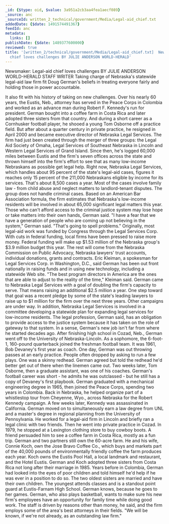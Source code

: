 ```yaml
---
_id: {$type: oid, $value: 3a951a2cb3aa4fea1aecf089}
_source: anc
_sourceId: written_2_technical/government/Media/Legal-aid_chief.txt
addedDate: {$date: 1491574491367}
feedId: anc
metadata:
  links: []
publishDate: {$date: 1489377600000}
reviewed: true
title: '[written_2/technical/government/Media/Legal-aid_chief.txt]  Newsmaker: Legal-aid
  chief loves challenges BY JULIE ANDERSON WORLD-HERALD'
---
```

Newsmaker: Legal-aid chief loves challenges
BY JULIE ANDERSON
<ignore  id='undefined'>WORLD</ignore>-HERALD STAFF WRITER
Taking charge of <geo  id='5073708'>Nebraska</geo>&#x27;s statewide legal-aid law firm fit
Doug German&#x27;s beliefs in treating everyone fairly and holding those
in power accountable.

It also fit with his
history of taking on new challenges.
Over his nearly 60 years, the Eustis, Neb., attorney has served
in the Peace Corps in <geo  id='3686110'>Colombia</geo> and worked as an advance man during
Robert F. Kennedy&#x27;s run for president.
German bought into a coffee farm in <geo  id='3624060'>Costa Rica</geo> and later adopted
three sisters from that country. And during a short career as a
Cornhusker football player, he shooed a young Tom Osborne off a
practice field.
But after about a quarter century in private practice, he
resigned in April 2000 and became executive director of <ignore  id='undefined'>Nebraska</ignore>
Legal Services.
The firm had just been created through the merger of three
groups: the Legal Aid Society of <ignore  id='undefined'>Omaha</ignore>, Legal Services of Southeast
<ignore  id='undefined'>Nebraska</ignore> in <geo  id='5072006'>Lincoln</geo> and Western Legal Services of <ignore  id='undefined'>Grand Island</ignore>.
Since then, he&#x27;s logged 60,000 miles between Eustis and the firm&#x27;s
seven offices across the state and thrown himself into the firm&#x27;s
effort to see that as many low-income Nebraskans as possible get
legal help.
Right now, <ignore  id='undefined'>Nebraska</ignore> Legal Services, which handles about 95
percent of the state&#x27;s legal-aid cases, figures it reaches only 15
percent of the 211,000 Nebraskans eligible by income for its
services. That&#x27;s about 8,500 cases a year.
Most of the cases involve family law - from child abuse and
neglect matters to landlord-tenant disputes. The group does not
handle criminal cases.
Based on an American Bar Association formula, the firm estimates
that <geo  id='5073708'>Nebraska</geo>&#x27;s low-income residents will be involved in about
65,000 significant legal matters this year.
Those who can&#x27;t afford access to the criminal justice system may
lose hope or take matters into their own hands, German said.
&quot;I have a fear that we have a generation of people who are
coming up not believing in the system,&quot; German said. &quot;That&#x27;s going
to spell problems.&quot;
Originally, most legal-aid work was funded by Congress through
the Legal Services Corp. With cuts in federal funding, local firms
have been pressed to raise more money.
Federal funding will make up $1.53 million of the <geo  id='5073708'>Nebraska</geo>
group&#x27;s $3.9 million budget this year. The rest will come from the
<ignore  id='undefined'>Nebraska</ignore> Commission on Public Advocacy, <geo  id='5073708'>Nebraska</geo> lawyers&#x27; trust
accounts, individual donations, grants and contracts.
Eric Kleiman, a spokesman for Legal Services Corp. in
<geo  id='4140963'>Washington, D.C.</geo>, said German has been out front nationally in
raising funds and in using new technology, including a statewide
Web site.
&quot;The best program directors in <geo  id='6252001'>America</geo> are the ones that are
able to adjust to the reality of the time,&quot; Kleiman said.
German came to <ignore  id='undefined'>Nebraska</ignore> Legal Services with a goal of doubling
the firm&#x27;s capacity to serve. That means raising an additional $2.5
million a year.
One step toward that goal was a recent pledge by some of the
state&#x27;s leading lawyers to raise up to $1 million for the firm over
the next three years. Other campaigns are under way.
In addition, <ignore  id='undefined'>Nebraska</ignore> Legal Services is involved in a committee
developing a statewide plan for expanding legal services for
low-income residents.
The legal profession, German said, has an obligation to provide
access to the justice system because it has taken on the role of
gateway to that system.
In a sense, German&#x27;s new job isn&#x27;t far from where he started
decades ago.
After finishing high school in <geo  id='5066355'>Cozad, Neb.</geo>, German went off to
the <geo  id='5080885'>University of Nebraska-Lincoln</geo>. As a sophomore, the 6-foot-1,
160-pound quarterback joined the freshman football team. It was
1961, Bob Devaney&#x27;s first year as coach.
One day, German was out throwing passes at an early practice.
People often dropped by asking to run a few plays. One was a skinny
redhead.
German agreed but told the redhead he&#x27;d better get out of there
when the linemen came out. Two weeks later, Tom Osborne, then a
graduate assistant, was one of his coaches. German&#x27;s football
career was short - he admits he was outclassed - but he still has a
copy of Devaney&#x27;s first playbook.
German graduated with a mechanical engineering degree in 1965,
then joined the Peace Corps, spending two years in <geo  id='3686110'>Colombia</geo>.
Back in <geo  id='5073708'>Nebraska</geo>, he helped organize part of a whistlestop tour
from <geo  id='5821086'>Cheyenne, Wyo.</geo>, across <geo  id='5073708'>Nebraska</geo> for the Robert Kennedy
campaign. A few weeks later, Kennedy was assassinated in
<geo  id='5332921'>California</geo>.
German moved on to simultaneously earn a law degree from UNL and
a master&#x27;s degree in regional planning from the University of
<ignore  id='undefined'>Pennsylvania</ignore>. He worked for a legal-aid firm in <geo  id='5072006'>Lincoln</geo> and briefly
ran a legal clinic with two friends. Then he went into private
practice in <geo  id='5066355'>Cozad</geo>.
In 1979, he stopped at a <geo  id='5071934'>Lexington</geo> clothing store to buy cowboy
boots. A friend persuaded him to see a coffee farm in <geo  id='3624060'>Costa Rica</geo>,
mostly as a fun trip.
German and two partners still own the 60-acre farm. He and his
wife, Connie Koch, own the Jose Bravo Coffee Co., which buys and
markets part of the 40,000 pounds of environmentally friendly
coffee the farm produces each year.
Koch owns the Eustis Pool Hall, a local landmark and restaurant,
and the Hotel Eustis.
German and Koch adopted three sisters from <geo  id='3624060'>Costa Rica</geo> not long
after their marriage in 1985. Years before in <geo  id='3686110'>Colombia</geo>, German had
looked into the eyes of poor children and told himself he&#x27;d help if
he was ever in a position to do so.
The two oldest sisters are married and have their own children.
The youngest attends classes and is a standout point guard at
<geo  id='5695213'>Eustis-Farnam High School</geo>. German knows, because he goes to her
games.
German, who also plays basketball, wants to make sure his new
firm&#x27;s employees have an opportunity for family time while doing
good work.
The staff is driven by reasons other than money, he said, and
the firm employs some of the area&#x27;s best attorneys in their
fields.
&quot;We will be known, if we&#x27;re not already, as an outstanding law
firm.&quot;